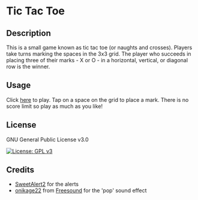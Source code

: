 # Tic Tac Toe

## Description

This is a small game known as tic tac toe (or naughts and crosses). Players take turns marking the spaces in the 3x3 grid. The player who succeeds in placing three of their marks - X or O - in a horizontal, vertical, or diagonal row is the winner.

## Usage

Click [here](https://mohammed-ysn.github.io/tic-tac-toe/) to play. Tap on a space on the grid to place a mark. There is no score limit so play as much as you like!

## License

GNU General Public License v3.0

[![License: GPL v3](https://img.shields.io/badge/License-GPLv3-blue.svg)](https://www.gnu.org/licenses/gpl-3.0)

## Credits

- [SweetAlert2](https://sweetalert2.github.io/) for the alerts
- [onikage22](https://freesound.org/people/onikage22/) from [Freesound](https://freesound.org/) for the 'pop' sound effect
